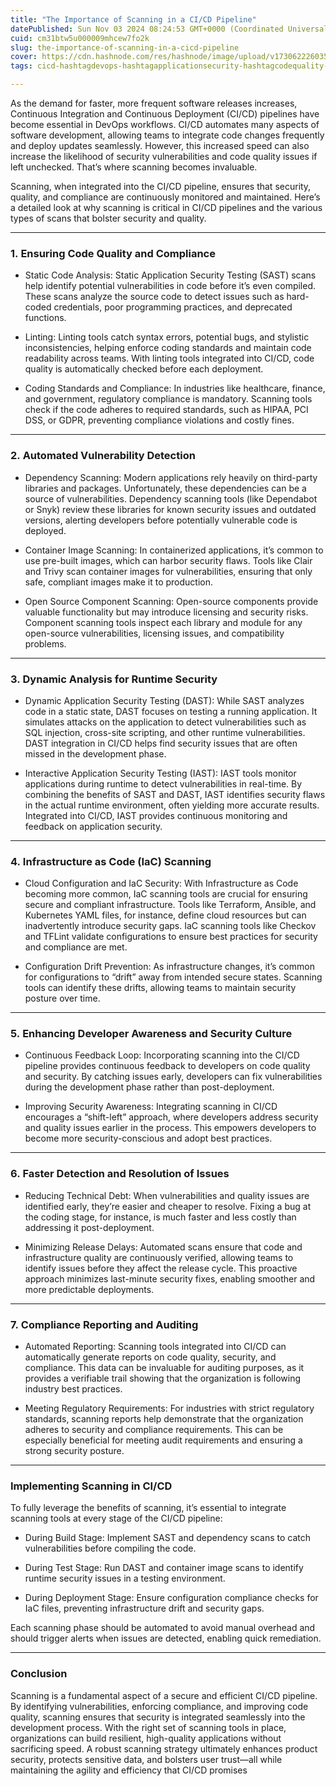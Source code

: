 ```yaml
---
title: "The Importance of Scanning in a CI/CD Pipeline"
datePublished: Sun Nov 03 2024 08:24:53 GMT+0000 (Coordinated Universal Time)
cuid: cm31btw5u000009mhcew7fo2k
slug: the-importance-of-scanning-in-a-cicd-pipeline
cover: https://cdn.hashnode.com/res/hashnode/image/upload/v1730622260352/f5ea81e3-3290-4620-88f0-16e1624f79a5.png
tags: cicd-hashtagdevops-hashtagapplicationsecurity-hashtagcodequality-hashtagsecurityscanning-hashtagstaticcodeanalysis-hashtagdynamicanalysis-hashtagvulnerabilitymanagement-hashtagdependencyscanning-hashtagcontainersecurity-hashtaginfrastructureascode-hashtagcloudsecurity-hashtagsast-hashtagdast-hashtagiast-hashtagcompliance-hashtagautomation-hashtagcontinuousintegration-hashtagcontinuousdeployment-hashtagdevelopersecurity-hashtagshiftleftsecurity-hashtagcodescanning

---
```


As the demand for faster, more frequent software releases increases, Continuous Integration and Continuous Deployment (CI/CD) pipelines have become essential in DevOps workflows. CI/CD automates many aspects of software development, allowing teams to integrate code changes frequently and deploy updates seamlessly. However, this increased speed can also increase the likelihood of security vulnerabilities and code quality issues if left unchecked. That’s where scanning becomes invaluable.

Scanning, when integrated into the CI/CD pipeline, ensures that security, quality, and compliance are continuously monitored and maintained. Here’s a detailed look at why scanning is critical in CI/CD pipelines and the various types of scans that bolster security and quality.

---

### 1. Ensuring Code Quality and Compliance

* Static Code Analysis: Static Application Security Testing (SAST) scans help identify potential vulnerabilities in code before it’s even compiled. These scans analyze the source code to detect issues such as hard-coded credentials, poor programming practices, and deprecated functions.
    
* Linting: Linting tools catch syntax errors, potential bugs, and stylistic inconsistencies, helping enforce coding standards and maintain code readability across teams. With linting tools integrated into CI/CD, code quality is automatically checked before each deployment.
    
* Coding Standards and Compliance: In industries like healthcare, finance, and government, regulatory compliance is mandatory. Scanning tools check if the code adheres to required standards, such as HIPAA, PCI DSS, or GDPR, preventing compliance violations and costly fines.
    

---

### 2. Automated Vulnerability Detection

* Dependency Scanning: Modern applications rely heavily on third-party libraries and packages. Unfortunately, these dependencies can be a source of vulnerabilities. Dependency scanning tools (like Dependabot or Snyk) review these libraries for known security issues and outdated versions, alerting developers before potentially vulnerable code is deployed.
    
* Container Image Scanning: In containerized applications, it’s common to use pre-built images, which can harbor security flaws. Tools like Clair and Trivy scan container images for vulnerabilities, ensuring that only safe, compliant images make it to production.
    
* Open Source Component Scanning: Open-source components provide valuable functionality but may introduce licensing and security risks. Component scanning tools inspect each library and module for any open-source vulnerabilities, licensing issues, and compatibility problems.
    

---

### 3. Dynamic Analysis for Runtime Security

* Dynamic Application Security Testing (DAST): While SAST analyzes code in a static state, DAST focuses on testing a running application. It simulates attacks on the application to detect vulnerabilities such as SQL injection, cross-site scripting, and other runtime vulnerabilities. DAST integration in CI/CD helps find security issues that are often missed in the development phase.
    
* Interactive Application Security Testing (IAST): IAST tools monitor applications during runtime to detect vulnerabilities in real-time. By combining the benefits of SAST and DAST, IAST identifies security flaws in the actual runtime environment, often yielding more accurate results. Integrated into CI/CD, IAST provides continuous monitoring and feedback on application security.
    

---

### 4. Infrastructure as Code (IaC) Scanning

* Cloud Configuration and IaC Security: With Infrastructure as Code becoming more common, IaC scanning tools are crucial for ensuring secure and compliant infrastructure. Tools like Terraform, Ansible, and Kubernetes YAML files, for instance, define cloud resources but can inadvertently introduce security gaps. IaC scanning tools like Checkov and TFLint validate configurations to ensure best practices for security and compliance are met.
    
* Configuration Drift Prevention: As infrastructure changes, it’s common for configurations to “drift” away from intended secure states. Scanning tools can identify these drifts, allowing teams to maintain security posture over time.
    

---

### 5. Enhancing Developer Awareness and Security Culture

* Continuous Feedback Loop: Incorporating scanning into the CI/CD pipeline provides continuous feedback to developers on code quality and security. By catching issues early, developers can fix vulnerabilities during the development phase rather than post-deployment.
    
* Improving Security Awareness: Integrating scanning in CI/CD encourages a “shift-left” approach, where developers address security and quality issues earlier in the process. This empowers developers to become more security-conscious and adopt best practices.
    

---

### 6. Faster Detection and Resolution of Issues

* Reducing Technical Debt: When vulnerabilities and quality issues are identified early, they’re easier and cheaper to resolve. Fixing a bug at the coding stage, for instance, is much faster and less costly than addressing it post-deployment.
    
* Minimizing Release Delays: Automated scans ensure that code and infrastructure quality are continuously verified, allowing teams to identify issues before they affect the release cycle. This proactive approach minimizes last-minute security fixes, enabling smoother and more predictable deployments.
    

---

### 7. Compliance Reporting and Auditing

* Automated Reporting: Scanning tools integrated into CI/CD can automatically generate reports on code quality, security, and compliance. This data can be invaluable for auditing purposes, as it provides a verifiable trail showing that the organization is following industry best practices.
    
* Meeting Regulatory Requirements: For industries with strict regulatory standards, scanning reports help demonstrate that the organization adheres to security and compliance requirements. This can be especially beneficial for meeting audit requirements and ensuring a strong security posture.
    

---

### Implementing Scanning in CI/CD

To fully leverage the benefits of scanning, it’s essential to integrate scanning tools at every stage of the CI/CD pipeline:

* During Build Stage: Implement SAST and dependency scans to catch vulnerabilities before compiling the code.
    
* During Test Stage: Run DAST and container image scans to identify runtime security issues in a testing environment.
    
* During Deployment Stage: Ensure configuration compliance checks for IaC files, preventing infrastructure drift and security gaps.
    

Each scanning phase should be automated to avoid manual overhead and should trigger alerts when issues are detected, enabling quick remediation.

---

### Conclusion

Scanning is a fundamental aspect of a secure and efficient CI/CD pipeline. By identifying vulnerabilities, enforcing compliance, and improving code quality, scanning ensures that security is integrated seamlessly into the development process. With the right set of scanning tools in place, organizations can build resilient, high-quality applications without sacrificing speed. A robust scanning strategy ultimately enhances product security, protects sensitive data, and bolsters user trust—all while maintaining the agility and efficiency that CI/CD promises